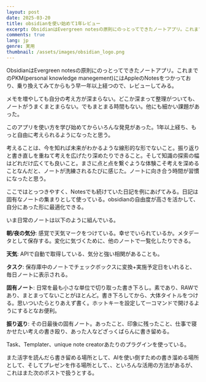 ```yaml
---
layout: post
date: 2025-03-20
title: obsidianを使い始めて1年レビュー
excerpt: ObsidianはEvergreen notesの原則にのっとってできたノートアプリ。これまでのPKM(personal knowledge manegement)にはAppleのNotesをつかっていたが課題があり、乗り換えてみてからもう早一年以上経つので、レビューしてみる。
comments: true
lang: jp
genre: 実用
thumbnail: /assets/images/obsidian_logo.png
---
```


ObsidianはEvergreen notesの原則にのっとってできたノートアプリ。これまでのPKM(personal knowledge manegement)にはAppleのNotesをつかっており、乗り換えてみてからもう早一年以上経つので、レビューしてみる。

メモを増やしても自分の考え方が深まらない。どこか深まって整理がついても、ノートがうまくまとまらない。でもまとまる時間もない。他にも細かい課題があった。

このアプリを使い方を学び始めてからいろんな発見があった。1年以上経ち、もっと自由に考えられるようになったと思う。

考えることは、今を知れば未来がわかるような線形的な形でないこと。振り返りと書き直しを重ねて考えを広げたり深めたりできること。そして知識の探索の幅はどれだけ広くても良いこと。まさに点と点を繋ぐような体験こそ考えを深めることなんだと、ノートが洗練されるたびに感じた。ノートに向き合う時間が習慣になったと思う。

ここではとっつきやすく、Notesでも続けていた日記を例にあげてみる。日記は固有なノートの集まりとして使っている。obsidianの自由度が高さを活かして、自分にあった形に最適化できる。

いま日常のノートは以下のように組んでいる。

**朝/夜の気分**: 感覚で天気マークをつけている。幸せでいられているか。メタデータとして保存する。変化に気づくために、他のノートで一覧化したりできる。

**天気**: APIで自動で取得している、気分と強い相関があることも。

**タスク**: 保存庫中のノートでチェックボックスに変換+実施予定日をいれると、毎日ノートに表示される。

**固有ノート**: 日常を最も小さな単位で切り取った書き下ろし。素であり、RAWであり、まとまってないことがほとんど。書き下ろしてから、大体タイトルをつける。思いついたらとりあえず書く。ホットキーを設定して一コマンドで開けるようにするとなお便利。

**振り返り**: その日最後の固有ノート。あったこと、印象に残ったこと、仕事で寝かせたい考えの書き殴り、あった人などざっくばらんに書き留める。

Task、Templater、unique note creatorあたりのプラグインを使っている。

また活字を読んだら書き留める場所として、AIを使い倒すための書き溜める場所として、そしてプレゼンを作る場所として、、といろんな活用の方法があるが、これはまた次のポストで扱うとする。
